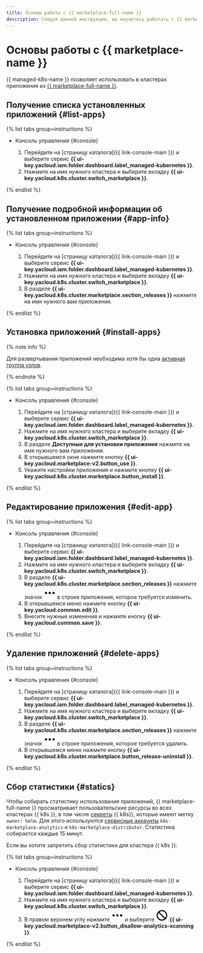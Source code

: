 ```yaml
---
title: Основы работы с {{ marketplace-full-name }}
description: Следуя данной инструкции, вы научитесь работать с {{ marketplace-name }}.
---
```


# Основы работы с {{ marketplace-name }}

{{ managed-k8s-name }} позволяет использовать в кластерах приложения из [{{ marketplace-full-name }}](/marketplace).

## Получение списка установленных приложений {#list-apps}

{% list tabs group=instructions %}

- Консоль управления {#console}

  1. Перейдите на [страницу каталога]({{ link-console-main }}) и выберите сервис **{{ ui-key.yacloud.iam.folder.dashboard.label_managed-kubernetes }}**.
  1. Нажмите на имя нужного кластера и выберите вкладку **{{ ui-key.yacloud.k8s.cluster.switch_marketplace }}**.

{% endlist %}

## Получение подробной информации об установленном приложении {#app-info}

{% list tabs group=instructions %}

- Консоль управления {#console}

  1. Перейдите на [страницу каталога]({{ link-console-main }}) и выберите сервис **{{ ui-key.yacloud.iam.folder.dashboard.label_managed-kubernetes }}**.
  1. Нажмите на имя нужного кластера и выберите вкладку **{{ ui-key.yacloud.k8s.cluster.switch_marketplace }}**.
  1. В разделе **{{ ui-key.yacloud.k8s.cluster.marketplace.section_releases }}** нажмите на имя нужного вам приложения.

{% endlist %}

## Установка приложений {#install-apps}

{% note info %}

Для развертывания приложений необходима хотя бы одна [активная группа узлов](../node-group/node-group-create.md).

{% endnote %}

{% list tabs group=instructions %}

- Консоль управления {#console}

  1. Перейдите на [страницу каталога]({{ link-console-main }}) и выберите сервис **{{ ui-key.yacloud.iam.folder.dashboard.label_managed-kubernetes }}**.
  1. Нажмите на имя нужного кластера и выберите вкладку **{{ ui-key.yacloud.k8s.cluster.switch_marketplace }}**.
  1. В разделе **Доступные для установки приложения** нажмите на имя нужного вам приложения.
  1. В открывшемся окне нажмите кнопку **{{ ui-key.yacloud.marketplace-v2.button_use }}**.
  1. Укажите настройки приложения и нажмите кнопку **{{ ui-key.yacloud.k8s.cluster.marketplace.button_install }}**.

{% endlist %}

## Редактирование приложения {#edit-app}

{% list tabs group=instructions %}

- Консоль управления {#console}

  1. Перейдите на [страницу каталога]({{ link-console-main }}) и выберите сервис **{{ ui-key.yacloud.iam.folder.dashboard.label_managed-kubernetes }}**.
  1. Нажмите на имя нужного кластера и выберите вкладку **{{ ui-key.yacloud.k8s.cluster.switch_marketplace }}**.
  1. В разделе **{{ ui-key.yacloud.k8s.cluster.marketplace.section_releases }}** нажмите значок ![image](../../../_assets/console-icons/ellipsis.svg) в строке приложения, которое требуется изменить.
  1. В открывшемся меню нажмите кнопку **{{ ui-key.yacloud.common.edit }}**.
  1. Внесите нужные изменения и нажмите кнопку **{{ ui-key.yacloud.common.save }}**.

{% endlist %}

## Удаление приложений {#delete-apps}

{% list tabs group=instructions %}

- Консоль управления {#console}

  1. Перейдите на [страницу каталога]({{ link-console-main }}) и выберите сервис **{{ ui-key.yacloud.iam.folder.dashboard.label_managed-kubernetes }}**.
  1. Нажмите на имя нужного кластера и выберите вкладку **{{ ui-key.yacloud.k8s.cluster.switch_marketplace }}**.
  1. В разделе **{{ ui-key.yacloud.k8s.cluster.marketplace.section_releases }}** нажмите значок ![image](../../../_assets/console-icons/ellipsis.svg) в строке приложения, которое требуется удалить.
  1. В открывшемся меню нажмите кнопку **{{ ui-key.yacloud.k8s.cluster.marketplace.button_release-uninstall }}**.

{% endlist %}

## Сбор статистики {#statics}

Чтобы собирать статистику использования приложений, {{ marketplace-full-name }} просматривает пользовательские ресурсы во всех кластерах {{ k8s }}, в том числе [секреты](../../concepts/encryption.md#k8s-secrets-encryption) {{ k8s}}, которые имеют метку `owner: helm`. Для этого используются [сервисные аккаунты](../../../iam/concepts/users/service-accounts.md) `k8s-marketplace-analytics` и `k8s-marketplace-distributor`. Статистика собирается каждые 15 минут.

Если вы хотите запретить сбор статистики для кластера {{ k8s }}:

{% list tabs group=instructions %}

- Консоль управления {#console}

  1. Перейдите на [страницу каталога]({{ link-console-main }}) и выберите сервис **{{ ui-key.yacloud.iam.folder.dashboard.label_managed-kubernetes }}**.
  1. Нажмите на имя нужного кластера и выберите вкладку **{{ ui-key.yacloud.k8s.cluster.switch_marketplace }}**.
  1. В правом верхнем углу нажмите ![image](../../../_assets/console-icons/ellipsis.svg) и выберите ![image](../../../_assets/console-icons/ban.svg) **{{ ui-key.yacloud.marketplace-v2.button_disallow-analytics-scanning }}**.

{% endlist %}
